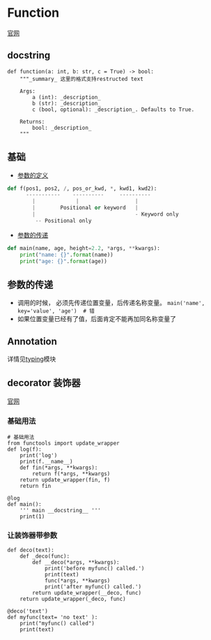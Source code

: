 # Function
[官网](https://docs.python.org/3/reference/compound_stmts.html#function-definitions)

## docstring

```
def function(a: int, b: str, c = True) -> bool:
    """_summary_ 这里的格式支持restructed text

    Args:
        a (int): _description_
        b (str): _description_
        c (bool, optional): _description_. Defaults to True.

    Returns:
        bool: _description_
    """
```

## 基础
* [参数的定义](https://docs.python.org/3/tutorial/controlflow.html#special-parameters)
```python
def f(pos1, pos2, /, pos_or_kwd, *, kwd1, kwd2):
      -----------    ----------     ----------
        |             |                  |
        |        Positional or keyword   |
        |                                - Keyword only
         -- Positional only
```
* [参数的传递](#参数的传递)
```python
def main(name, age, height=2.2, *args, **kwargs):
    print("name: {}".format(name))
    print("age: {}".format(age))
```

## 参数的传递
* 调用的时候， 必须先传递位置变量，后传递名称变量。
    `main('name', key='value', 'age')  # 错`
* 如果位置变量已经有了值，后面肯定不能再加同名称变量了

## Annotation
详情见[typing](./library_reference/typing.md)模块  

## decorator 装饰器

[官网](http://www.cnblogs.com/huxi/archive/2011/03/01/1967600.html)

### 基础用法
```
# 基础用法
from functools import update_wrapper
def log(f):
    print('log')
    print(f.__name__)
    def fin(*args, **kwargs):
        return f(*args, **kwargs)
    return update_wrapper(fin, f)
    return fin

@log
def main():
    ''' main __docstring__ '''
    print(1)
```

### 让装饰器带参数
```
def deco(text):
    def _deco(func):
        def __deco(*args, **kwargs):
            print('before myfunc() called.')
            print(text)
            func(*args, **kwargs)
            print('after myfunc() called.')
        return update_wrapper(__deco, func)
    return update_wrapper(_deco, func)

@deco('text')
def myfunc(text= 'no text' ):
    print("myfunc() called")
    print(text)
```
